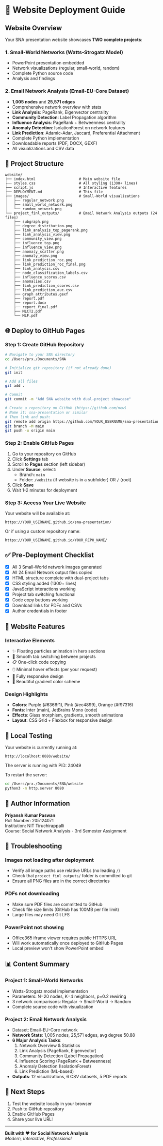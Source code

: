 # 🚀 Website Deployment Guide

## Website Overview

Your SNA presentation website showcases **TWO complete projects**:

### 1. Small-World Networks (Watts-Strogatz Model)
- PowerPoint presentation embedded
- Network visualizations (regular, small-world, random)
- Complete Python source code
- Analysis and findings

### 2. Email Network Analysis (Email-EU-Core Dataset)
- **1,005 nodes** and **25,571 edges**
- Comprehensive network overview with stats
- **Link Analysis**: PageRank, Eigenvector centrality
- **Community Detection**: Label Propagation algorithm
- **Influence Analysis**: PageRank + Betweenness centrality
- **Anomaly Detection**: IsolationForest on network features
- **Link Prediction**: Adamic-Adar, Jaccard, Preferential Attachment
- Complete Python implementation
- Downloadable reports (PDF, DOCX, GEXF)
- All visualizations and CSV data

## 📁 Project Structure

```
website/
├── index.html                    # Main website file
├── styles.css                    # All styling (1300+ lines)
├── script.js                     # Interactive features
├── DEPLOYMENT.md                 # This file
├── images/                       # Small-World visualizations
│   ├── regular_network.png
│   ├── small_world_network.png
│   └── random_network.png
└── project_finl_outputs/         # Email Network Analysis outputs (24 files)
    ├── subgraph.png
    ├── degree_distribution.png
    ├── link_analysis_top_pagerank.png
    ├── link_analysis_view.png
    ├── community_view.png
    ├── influence_top.png
    ├── influence_view.png
    ├── anomaly_scatter.png
    ├── anomaly_view.png
    ├── link_prediction_roc.png
    ├── link_prediction_roc_final.png
    ├── link_analysis.csv
    ├── node_classification_labels.csv
    ├── influence_scores.csv
    ├── anomalies.csv
    ├── link_prediction_scores.csv
    ├── link_prediction_auc.csv
    ├── graph_attributes.gexf
    ├── report.pdf
    ├── report.docx
    ├── report_final.pdf
    ├── MLCT2.pdf
    └── MLF.pdf
```

## 🌐 Deploy to GitHub Pages

### Step 1: Create GitHub Repository

```bash
# Navigate to your SNA directory
cd /Users/prx./Documents/SNA

# Initialize git repository (if not already done)
git init

# Add all files
git add .

# Commit
git commit -m "Add SNA website with dual-project showcase"

# Create a repository on GitHub (https://github.com/new)
# Name it: sna-presentation or similar
# Then link and push:
git remote add origin https://github.com/YOUR_USERNAME/sna-presentation.git
git branch -M main
git push -u origin main
```

### Step 2: Enable GitHub Pages

1. Go to your repository on GitHub
2. Click **Settings** tab
3. Scroll to **Pages** section (left sidebar)
4. Under **Source**, select:
   - Branch: `main`
   - Folder: `/website` (if website is in a subfolder) OR `/` (root)
5. Click **Save**
6. Wait 1-2 minutes for deployment

### Step 3: Access Your Live Website

Your website will be available at:
```
https://YOUR_USERNAME.github.io/sna-presentation/
```

Or if using a custom repository name:
```
https://YOUR_USERNAME.github.io/YOUR_REPO_NAME/
```

## ✅ Pre-Deployment Checklist

- [x] All 3 Small-World network images generated
- [x] All 24 Email Network output files copied
- [x] HTML structure complete with dual-project tabs
- [x] CSS styling added (1300+ lines)
- [x] JavaScript interactions working
- [x] Project tab switching functional
- [x] Code copy buttons working
- [x] Download links for PDFs and CSVs
- [x] Author credentials in footer

## 🎨 Website Features

### Interactive Elements
- ✨ Floating particles animation in hero sections
- 🔄 Smooth tab switching between projects
- 📋 One-click code copying
- 🖱️ Minimal hover effects (per your request)
- 📱 Fully responsive design
- 🎨 Beautiful gradient color scheme

### Design Highlights
- **Colors**: Purple (#6366f1), Pink (#ec4899), Orange (#f97316)
- **Fonts**: Inter (main), JetBrains Mono (code)
- **Effects**: Glass morphism, gradients, smooth animations
- **Layout**: CSS Grid + Flexbox for responsive design

## 🧪 Local Testing

Your website is currently running at:
```
http://localhost:8080/website/
```

The server is running with PID: 24049

To restart the server:
```bash
cd /Users/prx./Documents/SNA/website
python3 -m http.server 8080
```

## 📝 Author Information

**Priyansh Kumar Paswan**  
Roll Number: 205124071  
Institution: NIT Tiruchirappalli  
Course: Social Network Analysis - 3rd Semester Assignment

## 🔧 Troubleshooting

### Images not loading after deployment
- Verify all image paths use relative URLs (no leading `/`)
- Check that `project_finl_outputs/` folder is committed to git
- Ensure all PNG files are in the correct directories

### PDFs not downloading
- Make sure PDF files are committed to GitHub
- Check file size limits (GitHub has 100MB per file limit)
- Large files may need Git LFS

### PowerPoint not showing
- Office365 iframe viewer requires public HTTPS URL
- Will work automatically once deployed to GitHub Pages
- Local preview won't show PowerPoint embed

## 📊 Content Summary

### Project 1: Small-World Networks
- Watts-Strogatz model implementation
- Parameters: N=20 nodes, K=4 neighbors, p=0.2 rewiring
- 3 network comparisons: Regular → Small-World → Random
- Complete source code with visualization

### Project 2: Email Network Analysis
- Dataset: Email-EU-Core network
- **Network Stats**: 1,005 nodes, 25,571 edges, avg degree 50.88
- **6 Major Analysis Tasks**:
  1. Network Overview & Statistics
  2. Link Analysis (PageRank, Eigenvector)
  3. Community Detection (Label Propagation)
  4. Influence Scoring (PageRank + Betweenness)
  5. Anomaly Detection (IsolationForest)
  6. Link Prediction (ML-based)
- **Outputs**: 12 visualizations, 6 CSV datasets, 5 PDF reports

## 🎯 Next Steps

1. Test the website locally in your browser
2. Push to GitHub repository
3. Enable GitHub Pages
4. Share your live URL!

---

**Built with ❤️ for Social Network Analysis**  
*Modern, Interactive, Professional*
